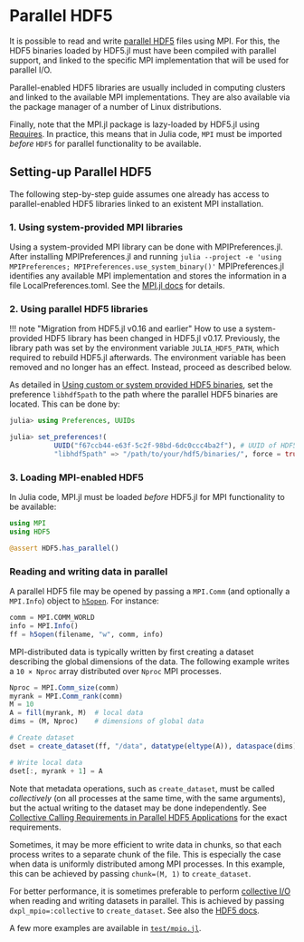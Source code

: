 # Parallel HDF5

It is possible to read and write [parallel
HDF5](https://portal.hdfgroup.org/display/HDF5/Parallel+HDF5) files using MPI.
For this, the HDF5 binaries loaded by HDF5.jl must have been compiled with
parallel support, and linked to the specific MPI implementation that will be used for parallel I/O.

Parallel-enabled HDF5 libraries are usually included in computing clusters and
linked to the available MPI implementations.
They are also available via the package manager of a number of Linux
distributions.

Finally, note that the MPI.jl package is lazy-loaded by HDF5.jl
using [Requires](https://github.com/JuliaPackaging/Requires.jl).
In practice, this means that in Julia code, `MPI` must be imported _before_
`HDF5` for parallel functionality to be available.

## Setting-up Parallel HDF5

The following step-by-step guide assumes one already has access to
parallel-enabled HDF5 libraries linked to an existent MPI installation.

### 1. Using system-provided MPI libraries

Using a system-provided MPI library can be done with MPIPreferences.jl.
After installing MPIPreferences.jl and running
`julia --project -e 'using MPIPreferences; MPIPreferences.use_system_binary()'`
MPIPreferences.jl identifies any available MPI implementation and stores the information
in a file LocalPreferences.toml.
See the [MPI.jl
docs](https://juliaparallel.org/MPI.jl/stable/configuration/#Using-a-system-provided-MPI-backend)
for details.

### 2. Using parallel HDF5 libraries

!!! note "Migration from HDF5.jl v0.16 and earlier"
    How to use a system-provided HDF5 library has been changed in HDF5.jl v0.17. Previously,
    the library path was set by the environment variable `JULIA_HDF5_PATH`, which required to
    rebuild HDF5.jl afterwards. The environment variable has been removed and no longer has an
    effect. Instead, proceed as described below.

As detailed in [Using custom or system provided HDF5 binaries](@ref), set the
preference `libhdf5path` to the path where the parallel HDF5 binaries are located.
This can be done by:

```julia
julia> using Preferences, UUIDs

julia> set_preferences!(
           UUID("f67ccb44-e63f-5c2f-98bd-6dc0ccc4ba2f"), # UUID of HDF5.jl
           "libhdf5path" => "/path/to/your/hdf5/binaries/", force = true)
```

### 3. Loading MPI-enabled HDF5

In Julia code, MPI.jl must be loaded _before_ HDF5.jl for MPI functionality to
be available:

```julia
using MPI
using HDF5

@assert HDF5.has_parallel()
```

### Reading and writing data in parallel

A parallel HDF5 file may be opened by passing a `MPI.Comm` (and optionally a
`MPI.Info`) object to [`h5open`](@ref).
For instance:

```julia
comm = MPI.COMM_WORLD
info = MPI.Info()
ff = h5open(filename, "w", comm, info)
```

MPI-distributed data is typically written by first creating a dataset
describing the global dimensions of the data.
The following example writes a `10 × Nproc` array distributed over `Nproc` MPI
processes.

```julia
Nproc = MPI.Comm_size(comm)
myrank = MPI.Comm_rank(comm)
M = 10
A = fill(myrank, M)  # local data
dims = (M, Nproc)    # dimensions of global data

# Create dataset
dset = create_dataset(ff, "/data", datatype(eltype(A)), dataspace(dims))

# Write local data
dset[:, myrank + 1] = A
```

Note that metadata operations, such as `create_dataset`, must be called _collectively_ (on all processes at the same time, with the same arguments), but the actual writing to the dataset may be done independently. See [Collective Calling Requirements in Parallel HDF5 Applications](https://portal.hdfgroup.org/display/HDF5/Collective+Calling+Requirements+in+Parallel+HDF5+Applications) for the exact requirements.

Sometimes, it may be more efficient to write data in chunks, so that each
process writes to a separate chunk of the file.
This is especially the case when data is uniformly distributed among MPI
processes.
In this example, this can be achieved by passing `chunk=(M, 1)` to `create_dataset`.

For better performance, it is sometimes preferable to perform [collective
I/O](https://portal.hdfgroup.org/display/HDF5/Introduction+to+Parallel+HDF5)
when reading and writing datasets in parallel.
This is achieved by passing `dxpl_mpio=:collective` to `create_dataset`.
See also the [HDF5 docs](https://portal.hdfgroup.org/display/HDF5/H5P_SET_DXPL_MPIO).

A few more examples are available in [`test/mpio.jl`](https://github.com/JuliaIO/HDF5.jl/blob/master/test/mpio.jl).

